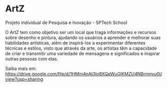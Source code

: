 # ArtZ
Projeto individual de Pesquisa e Inovação - SPTech School

O ArtZ tem como objetivo ser um local que traga informações e recursos sobre desenho e pintura, ajudando os usuários a aprender e melhorar suas habilidades artísticas, além de inspirá-los a experimentar diferentes técnicas e estilos, visto que através da arte, os artistas têm a capacidade de criar e transmitir uma variedade de mensagens e significados e inspirar outras pessoas com elas.

Saiba mais em: https://drive.google.com/file/d/1HMm4nAt3lo8XQeWuGlKMZU4NBrmnyu0j/view?usp=sharing
